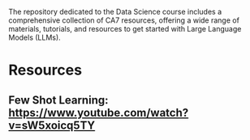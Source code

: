 The repository dedicated to the Data Science course includes a comprehensive collection of CA7 resources, offering a wide range of materials, tutorials, and resources to get started with Large Language Models (LLMs).

# Resources

## Few Shot Learning: https://www.youtube.com/watch?v=sW5xoicq5TY
